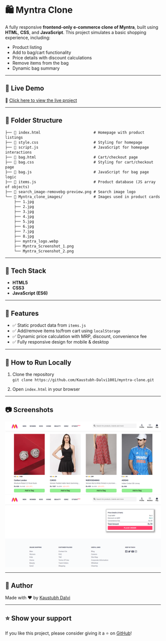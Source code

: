 # 🛍️ Myntra Clone

A fully responsive **frontend-only e-commerce clone of Myntra**, built using **HTML**, **CSS**, and **JavaScript**. This project simulates a basic shopping experience, including:

- Product listing
- Add to bag/cart functionality
- Price details with discount calculations
- Remove items from the bag
- Dynamic bag summary

---

## 🚀 Live Demo

🔗 [Click here to view the live project](https://kaustubh-dalvi1001.github.io/Myntra-Clone-Frontend/)

---

## 📁 Folder Structure
```text
├── 📄 index.html                        # Homepage with product listings
├── 📄 style.css                         # Styling for homepage
├── 📄 script.js                         # JavaScript for homepage interactions
├── 📄 bag.html                          # Cart/checkout page
├── 📄 bag.css                           # Styling for cart/checkout page
├── 📄 bag.js                            # JavaScript for bag page logic
├── 📄 items.js                          # Product database (JS array of objects)
├── 🔎 search_image-removebg-preview.png # Search image logo
└── 📁 Myntra_clone_images/              # Images used in product cards
    ├── 1.jpg  
    ├── 2.jpg  
    ├── 3.jpg  
    ├── 4.jpg  
    ├── 5.jpg  
    ├── 6.jpg  
    ├── 7.jpg  
    ├── 8.jpg  
    ├── myntra_logo.webp  
    ├── Myntra_Screenshot_1.png  
    └── Myntra_Screenshot_2.png
```



---

## 🧰 Tech Stack

- **HTML5**
- **CSS3**
- **JavaScript (ES6)**

---

## 🎯 Features

- ✅ Static product data from `items.js`
- ✅ Add/remove items to/from cart using `localStorage`
- ✅ Dynamic price calculation with MRP, discount, convenience fee
- ✅ Fully responsive design for mobile & desktop

---

## 🧪 How to Run Locally

1. Clone the repository  
   `git clone https://github.com/Kaustubh-Dalvi1001/myntra-clone.git`

2. Open `index.html` in your browser

---

## 📷 Screenshots

![Myntra Clone Screenshot 1](Myntra_clone_images/Myntra_Screenshot_1.png)
![Myntra Clone Screenshot 2](Myntra_clone_images/Myntra_Screenshot_2.png)

---

## 📌 Author

Made with ❤️ by [Kaustubh Dalvi](https://github.com/Kaustubh-Dalvi1001)

---

## ⭐ Show your support

If you like this project, please consider giving it a ⭐ on [GitHub](https://github.com/Kaustubh-Dalvi1001/myntra-clone)!
    
